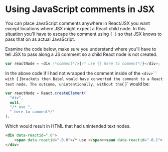 # Using JavaScript comments in JSX

You can place JavaScript comments anywhere in React/JSX you want except locations where JSX might expect a React child node. In this situation you'll have to escape the comment using `{ }` so that JSX knows to pass that on as actual JavaScript.

Examine the code below, make sure you understand where you'll have to tell JSX to pass along a JS comment so a child React node is not created.

```js
var reactNode = <div /*comment*/>{/* use {} here to comment*/}</div>;
```

In the above code if I had not wrapped the comment inside of the `<div>`` with `{ }` brackets then Babel would have converted the comment to a React text node. The outcome, unintentionally, without the `{ }` would be:

```js
var reactNode = React.createElement(
  "div",
  null,
  "/* use ",
  " here to comment*/" 
);
```

Which would result in HTML that had unintended text nodes.

```html
<div data-reactid=".0">
    <span data-reactid=".0.0">/* use </span><span data-reactid=".0.1"> here to comment*/</span>
</div>
```






